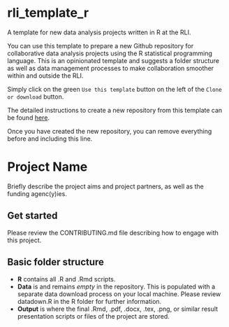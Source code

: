 # rli\_template\_r

A template for new data analysis projects written in R at the RLI.

You can use this template to prepare a new Github repository for collaborative data analysis projects using the R statistical programming language. This is an opinionated template and suggests a folder structure as well as data management processes to make collaboration smoother within and outside the RLI.

Simply click on the green `Use this template` button on the left of the `Clone or download` button.

The detailed instructions to create a new repository from this template can be found [here](https://help.github.com/en/articles/creating-a-repository-from-a-template).

Once you have created the new repository, you can remove everything before and including this line. 

# Project Name

Briefly describe the project aims and project partners, as well as the funding agenc(y)ies.

## Get started

Please review the CONTRIBUTING.md file describing how to engage with this project.

## Basic folder structure

-   **R** contains all .R and .Rmd scripts.
-   **Data** is and remains *empty* in the repository. This is populated with a separate data download process on your local machine. Please review datadown.R in the R folder for further information.
-   **Output** is where the final .Rmd, .pdf, .docx, .tex, .png, or similar result presentation scripts or files of the project are stored.
